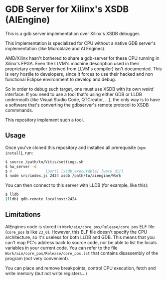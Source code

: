 # GDB Server for Xilinx's XSDB (AIEngine)

This is a gdb server implementation over Xilinx's XSDB debugger.

This implementation is specialized for CPU without a native GDB server's implementation (like Microblaze and AI Engines).

AMD/Xilinx hasn't bothered to share a gdb-server for these CPU running in Xilinx's FPGA. Even the LLVM's machine description used in their proprietary compiler (derived from LLVM's compiler) isn't documented. This is very hostile to developers, since it forces to use their hacked and non functional Eclipse environment to develop and debug.

So in order to debug such target, one must use XSDB with its own *weird* interface. 
If you need to use a tool that's using either GDB or LLDB underneath (like Visual Studio Code, QTCreator, ...), the only way is to have a software that's converting the gdbserver's remote protocol to XSDB commmands.

This repository implement such a tool.

## Usage

Once you've cloned this repository and installed all prerequisite (`npm install`), run:

```bash
$ source /path/to/Vitis/settings.sh
$ hw_server -d 
$ #               [port] [xsdb_executable] [work_dir]
$ node src/index.js 2424 xsdb /path/to/aiengine/Work
```

You can then connect to this server with LLDB (for example, like this):

```bash
$ lldb
(lldb) gdb-remote localhost:2424
```

## Limitations

AIEngines code is stored in `Work/aie/core_pos/Release/core_pos` ELF file (`core_pos` is like `23_0`). However, this ELF file doesn't specify the CPU architecture, so it's useless for both LLDB and GDB. 
This means that you can't map PC's address back to source code, nor be able to list the locals variables in your current code.
You can refer to the file `Work/aie/core_pos/Release/core_pos.lst` that contains disassembly of the program (not very convenient).

You can place and remove breakpoints, control CPU execution, fetch and write memory (but not write registers...)

